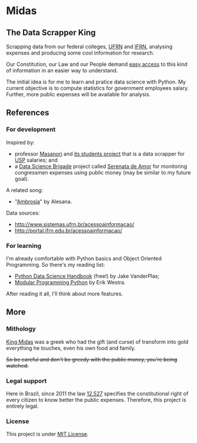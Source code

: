 # Midas
## The Data Scrapper King

Scrapping data from our federal colleges, [UFRN](http://ufrn.br/) and [IFRN](http://portal.ifrn.edu.br/), analysing expenses and producing some cool information for research.

Our Constitution, our Law and our People demand [easy access](http://portal.ifrn.edu.br/acessoainformacao/sobre-a-lei-de-acesso-a-informacao-1/apresentacao-da-lei-de-acesso-lai/at_download/file) to this kind of information in an easier way to understand.

The initial idea is for me to learn and pratice data science with Python. My current objective is to compute statistics for government employees salary. Further, more public expenses will be available for analysis.

## References

### For development

Inspired by:
- professor [Masanori](https://github.com/fmasanori) and [its students project](https://gist.github.com/fmasanori/6ae7d880da86b61b5f2736da0f341376) that is a data scrapper for [USP](http://www5.usp.br/) salaries; and
- a [Data Science Brigade](https://github.com/datasciencebr) project called [Serenata de Amor](https://github.com/datasciencebr/serenata-de-amor) for monitoring congressmen expenses using public money (may be similar to my future goal).

A related song:
- "[Ambrosia](https://play.google.com/music/preview/T3glibqusns5cmhzcr6crcnwz34)" by Alesana.

Data sources:
- http://www.sistemas.ufrn.br/acessoainformacao/
- http://portal.ifrn.edu.br/acessoainformacao/

### For learning

I'm already comfortable with Python basics and Object Oriented Programming. So there's my reading list:
- [Python Data Science Handbook](https://github.com/jakevdp/PythonDataScienceHandbook) (free!) by Jake VanderPlas;
- [Modular Programming Python](https://www.packtpub.com/application-development/modular-programming-python) by Erik Westra.

After reading it all, I'll think about more features.

## More

### Mithology

[King Midas](https://en.wikipedia.org/wiki/Midas) was a greek who had the gift (and curse) of transform into gold everything he touches, even his own food and family.

~~So be careful and don't be greedy with the public money, you're being watched.~~

### Legal support

Here in Brazil, since 2011 the law [12.527](http://www.planalto.gov.br/ccivil_03/_ato2011-2014/2011/lei/l12527.htm) specifies the constitutional right of every citizen to know better the public expenses. Therefore, this project is entirely legal.

### License

This project is under [MIT License](./LICENSE).
